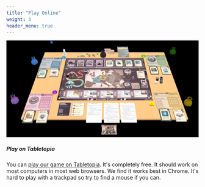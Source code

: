 ```yaml
---
title: "Play Online"
weight: 3
header_menu: true
---
```


![Play on Tabletopia](images/tabletopia.png)

##### Play on Tabletopia

You can [play our game on Tabletopia](https://tabletopia.com/players/demo3449871/5znbmp). It's completely free. It should work on most computers in most web browsers. We find it works best in Chrome. It's hard to play with a trackpad so try to find a mouse if you can.
